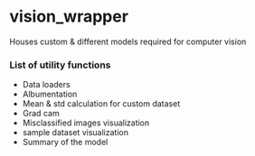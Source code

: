 # vision_wrapper

Houses custom & different models required for computer vision

### List of utility functions

- Data loaders
- Albumentation
- Mean & std calculation for custom dataset
- Grad cam 
- Misclassified images visualization
- sample dataset visualization
- Summary of the model
